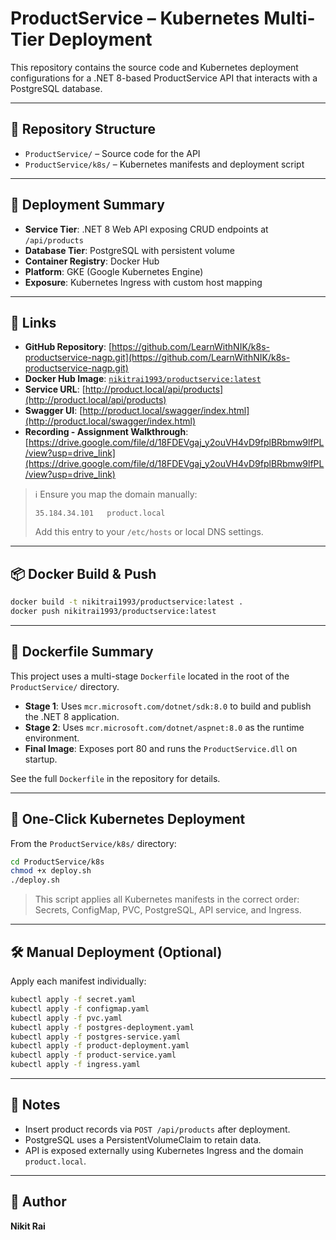 # ProductService – Kubernetes Multi-Tier Deployment

This repository contains the source code and Kubernetes deployment configurations for a .NET 8-based ProductService API that interacts with a PostgreSQL database.

---

## 📁 Repository Structure

- `ProductService/` – Source code for the API
- `ProductService/k8s/` – Kubernetes manifests and deployment script

---

## 🚀 Deployment Summary

- **Service Tier**: .NET 8 Web API exposing CRUD endpoints at `/api/products`
- **Database Tier**: PostgreSQL with persistent volume
- **Container Registry**: Docker Hub
- **Platform**: GKE (Google Kubernetes Engine)
- **Exposure**: Kubernetes Ingress with custom host mapping

---

## 🔗 Links

- **GitHub Repository**: [https://github.com/LearnWithNIK/k8s-productservice-nagp.git](https://github.com/LearnWithNIK/k8s-productservice-nagp.git)
- **Docker Hub Image**: [`nikitrai1993/productservice:latest`](https://hub.docker.com/r/nikitrai1993/productservice)
- **Service URL**: [http://product.local/api/products](http://product.local/api/products)
- **Swagger UI**: [http://product.local/swagger/index.html](http://product.local/swagger/index.html)
- **Recording - Assignment Walkthrough**: [https://drive.google.com/file/d/18FDEVgaj_y2ouVH4vD9fplBRbmw9lfPL/view?usp=drive_link](https://drive.google.com/file/d/18FDEVgaj_y2ouVH4vD9fplBRbmw9lfPL/view?usp=drive_link)

> ℹ️ Ensure you map the domain manually:
> ```
> 35.184.34.101   product.local
> ```
> Add this entry to your `/etc/hosts` or local DNS settings.

---

## 📦 Docker Build & Push

```bash
docker build -t nikitrai1993/productservice:latest .
docker push nikitrai1993/productservice:latest
```

---

## 🐳 Dockerfile Summary

This project uses a multi-stage `Dockerfile` located in the root of the `ProductService/` directory.

- **Stage 1**: Uses `mcr.microsoft.com/dotnet/sdk:8.0` to build and publish the .NET 8 application.
- **Stage 2**: Uses `mcr.microsoft.com/dotnet/aspnet:8.0` as the runtime environment.
- **Final Image**: Exposes port 80 and runs the `ProductService.dll` on startup.

See the full `Dockerfile` in the repository for details.

---

## 🚀 One-Click Kubernetes Deployment

From the `ProductService/k8s/` directory:

```bash
cd ProductService/k8s
chmod +x deploy.sh
./deploy.sh
```

> This script applies all Kubernetes manifests in the correct order: Secrets, ConfigMap, PVC, PostgreSQL, API service, and Ingress.

---

## 🛠️ Manual Deployment (Optional)

Apply each manifest individually:

```bash
kubectl apply -f secret.yaml
kubectl apply -f configmap.yaml
kubectl apply -f pvc.yaml
kubectl apply -f postgres-deployment.yaml
kubectl apply -f postgres-service.yaml
kubectl apply -f product-deployment.yaml
kubectl apply -f product-service.yaml
kubectl apply -f ingress.yaml
```

---

## 📝 Notes

- Insert product records via `POST /api/products` after deployment.
- PostgreSQL uses a PersistentVolumeClaim to retain data.
- API is exposed externally using Kubernetes Ingress and the domain `product.local`.

---

## 📧 Author

**Nikit Rai**
